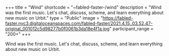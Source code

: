 +++
title = "Wind"
shortcode = "~fabled-faster-/wind"
description = "Wind was the first music. Let's chat, discuss, scheme, and learn everything about new music on Urbit."
type = "Public"
image = "https://fabled-faster.nyc3.digitaloceanspaces.com/fabled-faster/2021.4.15..03.52.47-original_001012c5d98277b0f0061b3da18e4f1a.jpg"
participant_range = "200+"
+++

Wind was the first music. Let's chat, discuss, scheme, and learn everything about new music on Urbit.
